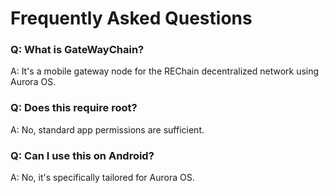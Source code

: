# Frequently Asked Questions

### Q: What is GateWayChain?
A: It's a mobile gateway node for the REChain decentralized network using Aurora OS.

### Q: Does this require root?
A: No, standard app permissions are sufficient.

### Q: Can I use this on Android?
A: No, it's specifically tailored for Aurora OS.
